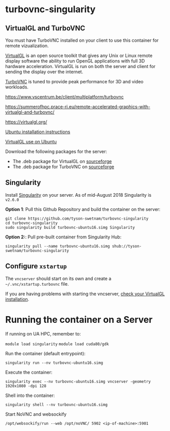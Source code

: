 # turbovnc-singularity


## VirtualGL and TurboVNC

You must have TurboVNC installed on your client to use this container for remote vizualization.

[VirtualGL](https://virtualgl.org) is an open source toolkit that gives any Unix or Linux remote display software the ability to run OpenGL applications with full 3D hardware acceleration. VirtualGL is run on both the server and client for sending the display over the internet.

[TurboVNC](https://turbovnc.org/) is tuned to provide peak performance for 3D and video workloads.

https://www.vscentrum.be/client/multiplatform/turbovnc

https://summerofhpc.prace-ri.eu/remote-accelerated-graphics-with-virtualgl-and-turbovnc/

https://virtualgl.org/

[Ubuntu installation instructions](https://gist.github.com/cyberang3l/422a77a47bdc15a0824d5cca47e64ba2)

[VirtualGL use on Ubuntu](https://github.com/aancel/admin/wiki/VirtualGL-on-Ubuntu)

Download the following packages for the server:
* The .deb package for VirtualGL on [sourceforge](http://sourceforge.net/projects/virtualgl/files/)
* The .deb package for TurboVNC on [sourceforge](http://sourceforge.net/projects/turbovnc/files/)

## Singularity

Install [Singularity](https://www.sylabs.io/) on your server. As of mid-August 2018 Singularity is `v2.6.0`

**Option 1**: Pull this Github Repository and build the container on the server:

```
git clone https://github.com/tyson-swetnam/turbovnc-singularity
cd turbovnc-singularity
sudo singularity build turbovnc-ubuntu16.simg Singularity
```

**Option 2:**: Pull pre-built container from Singularity Hub:

```
singularity pull --name turbovnc-ubuntu16.simg shub://tyson-swetnam/turbovnc-singularity
```

## Configure `xstartup`

The `vncserver` should start on its own and create a `~/.vnc/xstartup.turbovnc` file.

If you are having problems with starting the vncserver, [check your VirtualGL installation](https://github.com/aancel/admin/wiki/VirtualGL-on-Ubuntu). 


# Running the container on a Server

If running on UA HPC, remember to: 

`module load singularity`
`module load cuda80/gdk`

Run the container (default entrypoint):

```
singularity run --nv turbovnc-ubuntu16.simg
```

Execute the container:

```
singularity exec --nv turbovnc-ubuntu16.simg vncserver -geometry 1920x1080 -dpi 128
```

Shell into the container:

```
singularity shell --nv turbovnc-ubuntu16.simg
```

Start NoVNC and websockify

```
/opt/websockify/run --web /opt/noVNC/ 5902 <ip-of-machine>:5901
```
